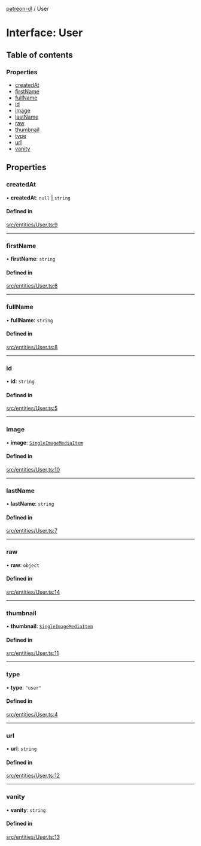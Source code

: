 [patreon-dl](../README.md) / User

# Interface: User

## Table of contents

### Properties

- [createdAt](User.md#createdat)
- [firstName](User.md#firstname)
- [fullName](User.md#fullname)
- [id](User.md#id)
- [image](User.md#image)
- [lastName](User.md#lastname)
- [raw](User.md#raw)
- [thumbnail](User.md#thumbnail)
- [type](User.md#type)
- [url](User.md#url)
- [vanity](User.md#vanity)

## Properties

### createdAt

• **createdAt**: ``null`` \| `string`

#### Defined in

[src/entities/User.ts:9](https://github.com/patrickkfkan/patreon-dl/blob/e9fb122/src/entities/User.ts#L9)

___

### firstName

• **firstName**: `string`

#### Defined in

[src/entities/User.ts:6](https://github.com/patrickkfkan/patreon-dl/blob/e9fb122/src/entities/User.ts#L6)

___

### fullName

• **fullName**: `string`

#### Defined in

[src/entities/User.ts:8](https://github.com/patrickkfkan/patreon-dl/blob/e9fb122/src/entities/User.ts#L8)

___

### id

• **id**: `string`

#### Defined in

[src/entities/User.ts:5](https://github.com/patrickkfkan/patreon-dl/blob/e9fb122/src/entities/User.ts#L5)

___

### image

• **image**: [`SingleImageMediaItem`](SingleImageMediaItem.md)

#### Defined in

[src/entities/User.ts:10](https://github.com/patrickkfkan/patreon-dl/blob/e9fb122/src/entities/User.ts#L10)

___

### lastName

• **lastName**: `string`

#### Defined in

[src/entities/User.ts:7](https://github.com/patrickkfkan/patreon-dl/blob/e9fb122/src/entities/User.ts#L7)

___

### raw

• **raw**: `object`

#### Defined in

[src/entities/User.ts:14](https://github.com/patrickkfkan/patreon-dl/blob/e9fb122/src/entities/User.ts#L14)

___

### thumbnail

• **thumbnail**: [`SingleImageMediaItem`](SingleImageMediaItem.md)

#### Defined in

[src/entities/User.ts:11](https://github.com/patrickkfkan/patreon-dl/blob/e9fb122/src/entities/User.ts#L11)

___

### type

• **type**: ``"user"``

#### Defined in

[src/entities/User.ts:4](https://github.com/patrickkfkan/patreon-dl/blob/e9fb122/src/entities/User.ts#L4)

___

### url

• **url**: `string`

#### Defined in

[src/entities/User.ts:12](https://github.com/patrickkfkan/patreon-dl/blob/e9fb122/src/entities/User.ts#L12)

___

### vanity

• **vanity**: `string`

#### Defined in

[src/entities/User.ts:13](https://github.com/patrickkfkan/patreon-dl/blob/e9fb122/src/entities/User.ts#L13)
